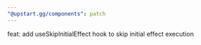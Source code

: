 ```yaml
---
"@upstart.gg/components": patch
---
```


feat: add useSkipInitialEffect hook to skip initial effect execution

